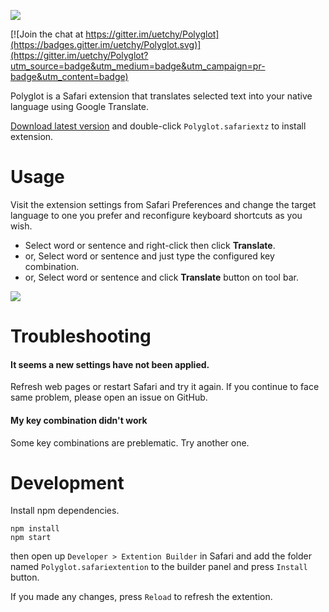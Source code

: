 ![](http://uechi.s3.amazonaws.com/github/Polyglot/header.png)

[![Join the chat at https://gitter.im/uetchy/Polyglot](https://badges.gitter.im/uetchy/Polyglot.svg)](https://gitter.im/uetchy/Polyglot?utm_source=badge&utm_medium=badge&utm_campaign=pr-badge&utm_content=badge)

Polyglot is a Safari extension that translates selected text into your native
language using Google Translate.

[Download latest version](https://github.com/uetchy/Polyglot/releases/latest)
and double-click `Polyglot.safariextz` to install extension.

# Usage

Visit the extension settings from Safari Preferences and change the target
language to one you prefer and reconfigure keyboard shortcuts as you wish.

* Select word or sentence and right-click then click **Translate**.
* or, Select word or sentence and just type the configured key combination.
* or, Select word or sentence and click **Translate** button on tool bar.

![](http://uechi.s3.amazonaws.com/github/Polyglot/screencast1.gif)

# Troubleshooting

#### It seems a new settings have not been applied.

Refresh web pages or restart Safari and try it again. If you continue to face
same problem, please open an issue on GitHub.

#### My key combination didn't work

Some key combinations are preblematic. Try another one.

# Development

Install npm dependencies.

```
npm install
npm start
```

then open up `Developer > Extention Builder` in Safari and add the folder named `Polyglot.safariextention` to the builder panel and press `Install` button.

If you made any changes, press `Reload` to refresh the extention.
